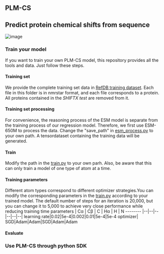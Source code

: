 ## PLM-CS  
## Predict protein chemical shifts from sequence


![image](/image/image1.png)
### Train your model
If you want to train your own PLM-CS model, this repository provides all the tools and data. Just follow these steps.


#### Training set
We provide the complete training set data in [RefDB training dataset](./dataset/RefDB_test_remove). Each file in this folder is in nmrstar format, and each file corresponds to a protein. All proteins contained in the *SHIFTX test* are removed from it.
#### Training set processing
For convenience, the reasoning process of the ESM model is separate from the training process of our regression model. Therefore, we first use ESM-650M to process the data. Change the "save_path" in [esm_process.py](./esm_process.py) to your own path. A tensordataset containing the training data will be generated.
#### Train
Modify the path in the [train.py](./train.py) to your own parh. Also, be aware that this can only train a model of one type of atom at a time.
#### Training parameters
Different atom types correspond to different optimizer strategies.You can modify the corresponding parameters in the [train.py](./train.py) according to your trained model. The default number of steps for an iteration is 20,000, but you can change it to 5,000 to achieve very close performance while reducing training time
parameters     | Cα | Cβ | C | Hα | H | N
-------- |--|--|--|--|--|--|
learning rate|0.02|5e-4|0.002|0.01|5e-4|5e-4
optimizer| SGD|Adam|Adam|SGD|Adam|Adam
#### Evaluate

### Use PLM-CS through python SDK
